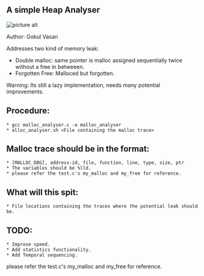 
A simple Heap Analyser
---------------------

![picture alt](https://github.com/gokulvasan/mallocAnalyser/blob/master/DonaldThePlumber.jpg "Leak Fixer")

Author: Gokul Vasan

Addresses two kind of memory leak:

* Double malloc: same pointer is malloc assigned sequentially twice without a free in betweeen.
* Forgotten Free: Malloced but forgotten.

Warning: Its still a lazy implementation, needs many potential improvements.

Procedure:
-----------
	* gcc malloc_analyser.c -o malloc_analyser
	* alloc_analyser.sh <File containing the malloc trace>
	
Malloc trace should be in the format:
-------------------------------------
	* [MALLOC_DBG], address-id, file, function, line, type, size, ptr
	* The variables should be %lld. 
	* please refer the test.c's my_malloc and my_free for reference.
	
What will this spit:
--------------------
	* File locations containing the traces where the potential leak should be.
	
TODO:
------
	* Improve speed.
	* Add statistics functionality.
	* Add Temporal sequencing.

please refer the test.c's my_malloc and my_free for reference.


